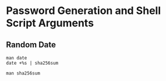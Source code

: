 # Password Generation and Shell Script Arguments

## Random Date
```
man date
date +%s | sha256sum

man sha256sum
```